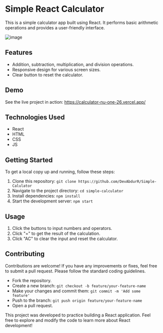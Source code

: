 # Simple React Calculator

This is a simple calculator app built using React. It performs basic arithmetic operations and provides a user-friendly interface.

![image](https://drive.google.com/file/d/1GR-LwO5OsIBD2J9nvfGL06WPel7wujRx/view)


## Features

- Addition, subtraction, multiplication, and division operations.
- Responsive design for various screen sizes.
- Clear button to reset the calculator.

## Demo

See the live project in action: https://calculator-nu-one-26.vercel.app/

## Technologies Used

- React
- HTML
- CSS
- JS

## Getting Started

To get a local copy up and running, follow these steps:

1. Clone this repository: `git clone https://github.com/DevAbdurR/Simple-Calulator`
2. Navigate to the project directory: `cd simple-calculator`
3. Install dependencies: `npm install`
4. Start the development server: `npm start`

## Usage

1. Click the buttons to input numbers and operators.
2. Click "=" to get the result of the calculation.
3. Click "AC" to clear the input and reset the calculator.

## Contributing

Contributions are welcome! If you have any improvements or fixes, feel free to submit a pull request. Please follow the standard coding guidelines.

- Fork the repository.
- Create a new branch: `git checkout -b feature/your-feature-name`
- Make your changes and commit them: `git commit -m 'Add some feature'`
- Push to the branch: `git push origin feature/your-feature-name`
- Open a pull request.

This project was developed to practice building a React application. Feel free to explore and modify the code to learn more about React development!
